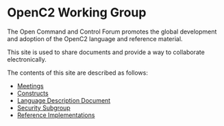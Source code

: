 # OpenC2 Working Group

The Open Command and Control Forum promotes the global development and adoption of the OpenC2 language and reference material.

This site is used to share documents and provide a way to collaborate electronically.

The contents of this site are described as follows:
- [Meetings](meetings)
- [Constructs](constructs)
- [Language Description Document](language-description)
- [Security Subgroup](security)
- [Reference Implementations](ref-implementations)


